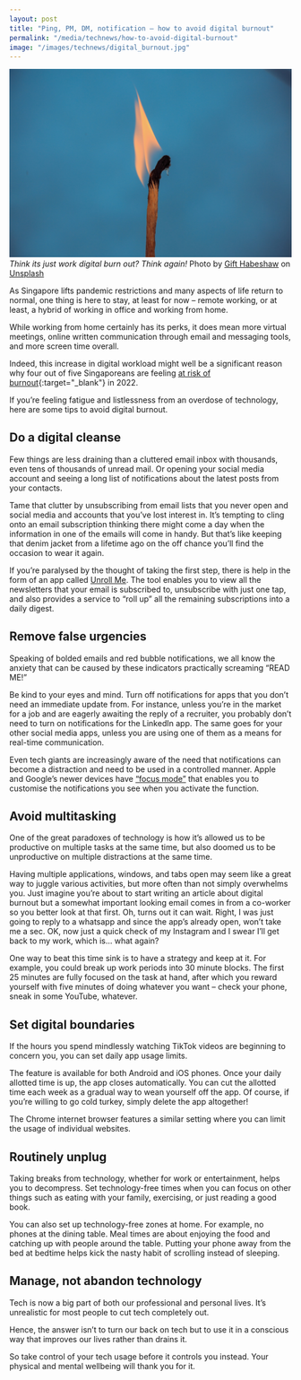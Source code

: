 ```yaml
---
layout: post
title: "Ping, PM, DM, notification – how to avoid digital burnout"
permalink: "/media/technews/how-to-avoid-digital-burnout"
image: "/images/technews/digital_burnout.jpg"
---
```


![GovTechies](/images/technews/digital_burnout.jpg)
*Think its just work digital burn out? Think again!*
Photo by <a href="https://unsplash.com/@gift_habeshaw?utm_source=unsplash&utm_medium=referral&utm_content=creditCopyText">Gift Habeshaw</a> on <a href="https://unsplash.com/s/photos/burn-out?utm_source=unsplash&utm_medium=referral&utm_content=creditCopyText">Unsplash</a>
  
As Singapore lifts pandemic restrictions and many aspects of life return to normal, one thing is here to stay, at least for now – remote working, or at least, a hybrid of working in office and working from home.  

While working from home certainly has its perks, it does mean more virtual meetings, online written communication through email and messaging tools, and more screen time overall. 

Indeed, this increase in digital workload might well be a significant reason why four out of five Singaporeans are feeling [at risk of burnout](https://sbr.com.sg/hr-education/news/singaporeans-are-most-de-energised-employees-in-asia){:target="_blank"} in 2022.

If you’re feeling fatigue and listlessness from an overdose of technology, here are some tips to avoid digital burnout. 

## Do a digital cleanse
Few things are less draining than a cluttered email inbox with thousands, even tens of thousands of unread mail. Or opening your social media account and seeing a long list of notifications about the latest posts from your contacts.

Tame that clutter by unsubscribing from email lists that you never open and social media and accounts that you’ve lost interest in. It’s tempting to cling onto an email subscription thinking there might come a day when the information in one of the emails will come in handy. But that’s like keeping that denim jacket from a lifetime ago on the off chance you’ll find the occasion to wear it again. 

If you’re paralysed by the thought of taking the first step, there is help in the form of an app called [Unroll Me](https://unroll.me/). The tool enables you to view all the newsletters that your email is subscribed to, unsubscribe with just one tap, and also provides a service to “roll up” all the remaining subscriptions into a daily digest. 

## Remove false urgencies
Speaking of bolded emails and red bubble notifications, we all know the anxiety that can be caused by these indicators practically screaming “READ ME!” 

Be kind to your eyes and mind. Turn off notifications for apps that you don’t need an immediate update from. For instance, unless you’re in the market for a job and are eagerly awaiting the reply of a recruiter, you probably don’t need to turn on notifications for the LinkedIn app. The same goes for your other social media apps, unless you are using one of them as a means for real-time communication. 

Even tech giants are increasingly aware of the need that notifications can become a distraction and need to be used in a controlled manner. Apple and Google’s newer devices have [“focus mode”](https://support.apple.com/en-sg/HT212608) that enables you to customise the notifications you see when you activate the function. 

## Avoid multitasking 
One of the great paradoxes of technology is how it’s allowed us to be productive on multiple tasks at the same time, but also doomed us to be unproductive on multiple distractions at the same time. 

Having multiple applications, windows, and tabs open may seem like a great way to juggle various activities, but more often than not simply overwhelms you. Just imagine you’re about to start writing an article about digital burnout but a somewhat important looking email comes in from a co-worker so you better look at that first. Oh, turns out it can wait. Right, I was just going to reply to a whatsapp and since the app’s already open, won’t take me a sec. OK, now just a quick check of my Instagram and I swear I’ll get back to my work, which is… what again? 

One way to beat this time sink is to have a strategy and keep at it. For example, you could break up work periods into 30 minute blocks. The first 25 minutes are fully focused on the task at hand, after which you reward yourself with five minutes of doing whatever you want – check your phone, sneak in some YouTube, whatever. 

## Set digital boundaries
If the hours you spend mindlessly watching TikTok videos are beginning to concern you, you can set daily app usage limits.

The feature is available for both Android and iOS phones. Once your daily allotted time is up, the app closes automatically. You can cut the allotted time each week as a gradual way to wean yourself off the app. Of course, if you’re willing to go cold turkey, simply delete the app altogether!

The Chrome internet browser features a similar setting where you can limit the usage of individual websites.

## Routinely unplug
Taking breaks from technology, whether for work or entertainment, helps you to decompress. Set technology-free times when you can focus on other things such as eating with your family, exercising, or just reading a good book.

You can also set up technology-free zones at home. For example, no phones at the dining table. Meal times are about enjoying the food and catching up with people around the table. Putting your phone away from the bed at bedtime helps kick the nasty habit of scrolling instead of sleeping. 

## Manage, not abandon technology
Tech is now a big part of both our professional and personal lives. It’s unrealistic for most people to cut tech completely out.  

Hence, the answer isn’t to turn our back on tech but to use it in a conscious way that improves our lives rather than drains it.

So take control of your tech usage before it controls you instead. Your physical and mental wellbeing will thank you for it. 

